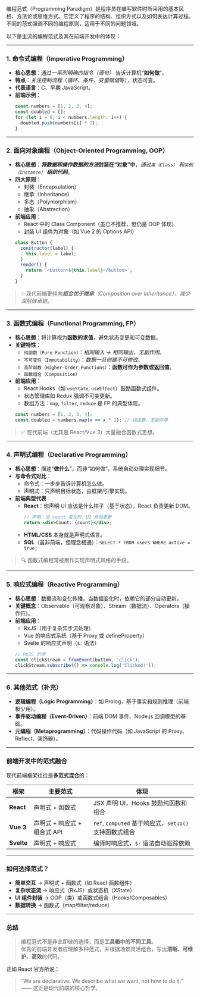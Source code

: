编程范式（Programming Paradigm）是程序员在编写软件时所采用的基本风格、方法论或思维方式。它定义了程序的结构、组织方式以及如何表达计算过程。不同的范式强调不同的编程原则，适用于不同的问题领域。

以下是主流的编程范式及其在前端开发中的体现：

---

### 1. 命令式编程（Imperative Programming）
- **核心思想**：通过*一系列明确的指令（语句）* 告诉计算机“**如何做**”。
- **特点**：*关注控制流程*（*循环、条件、变量赋值*等），状态可变。
- **代表语言**：C、早期 JavaScript。
- **前端示例**：
  ```js
  const numbers = [1, 2, 3, 4];
  const doubled = [];
  for (let i = 0; i < numbers.length; i++) {
    doubled.push(numbers[i] * 2);
  }
  ```

---

### 2. 面向对象编程（Object-Oriented Programming, OOP）
- **核心思想**：***将数据和操作数据的方法*封装在“对象”中**，*通过`类（Class）` 和`实例（Instance）` **组织代码***。
- **四大原则**：
  - 封装（Encapsulation）
  - 继承（Inheritance）
  - 多态（Polymorphism）
  - 抽象（Abstraction）
- **前端应用**：
  - React 中的 Class Component（虽已不推荐，但仍是 OOP 体现）
  - 封装 UI 组件为对象（如 Vue 2 的 Options API）
  ```js
  class Button {
    constructor(label) {
      this.label = label;
    }
    render() {
      return `<button>${this.label}</button>`;
    }
  }
  ```

> 💡 现代前端更倾向***组合优于继承**（Composition over Inheritance），减少深层继承链*。

---

### 3. 函数式编程（Functional Programming, FP）
- **核心思想**：将计算视为**函数的求值**，避免状态变更和可变数据。
- **关键特性**：
  - `纯函数（Pure Function）`：*相同输入 → 相同输出，无副作用*。
  - `不可变性（Immutability）`：*数据一旦创建不可修改*。
  - `高阶函数（Higher-Order Functions）`：**函数可作为参数或返回值**。
  - `函数组合（Composition）`
- **前端应用**：
  - React Hooks（如 `useState`, `useEffect`）鼓励函数式组件。
  - 状态管理库如 Redux 强调不可变更新。
  - 数组方法：`map`, `filter`, `reduce` 是 FP 的典型体现。
  ```js
  const numbers = [1, 2, 3, 4];
  const doubled = numbers.map(x => x * 2); // 纯函数，无副作用
  ```

> ✅ 现代前端（尤其是 React/Vue 3）大量融合函数式思想。

---

### 4. **声明式编程（Declarative Programming）**
- **核心思想**：描述“**做什么**”，而非“如何做”。系统自动处理实现细节。
- **与命令式对比**：
  - 命令式：一步步告诉计算机怎么做。
  - 声明式：只声明目标状态，由框架/引擎实现。
- **前端典型代表**：
  - **React**：你声明 UI 应该是什么样子（基于状态），React 负责更新 DOM。
    ```jsx
    // 声明：当 count 变化时，UI 自动更新
    return <div>Count: {count}</div>;
    ```
  - **HTML/CSS** 本身就是声明式语言。
  - **SQL**（虽非前端，但理念相通）：`SELECT * FROM users WHERE active = true;`

> 🔍 函数式编程常被用作实现声明式风格的手段。

---

### 5. **响应式编程（Reactive Programming）**
- **核心思想**：数据流和变化传播。当数据变化时，依赖它的部分自动更新。
- **关键概念**：Observable（可观察对象）、Stream（数据流）、Operators（操作符）。
- **前端应用**：
  - RxJS（用于复杂异步流处理）
  - Vue 的响应式系统（基于 Proxy 或 defineProperty）
  - Svelte 的响应式声明（`$:` 语法）
  ```js
  // RxJS 示例
  const clickStream = fromEvent(button, 'click');
  clickStream.subscribe(() => console.log('Clicked!'));
  ```

---

### 6. **其他范式（补充）**
- **逻辑编程（Logic Programming）**：如 Prolog，基于事实和规则推理（前端极少用）。
- **事件驱动编程（Event-Driven）**：前端 DOM 事件、Node.js 回调模型的基础。
- **元编程（Metaprogramming）**：代码操作代码（如 JavaScript 的 Proxy、Reflect、装饰器）。

---

### 前端开发中的范式融合
现代前端框架往往是**多范式混合**的：

| 框架       | 主要范式                     | 体现                                      |
|------------|------------------------------|-------------------------------------------|
| **React**  | 声明式 + 函数式              | JSX 声明 UI，Hooks 鼓励纯函数和组合       |
| **Vue 3**  | 声明式 + 响应式 + 组合式 API | `ref`, `computed` 基于响应式，`setup()` 支持函数式组合 |
| **Svelte** | 声明式 + 响应式              | 编译时响应式，`$:` 语法自动追踪依赖       |

---

### 如何选择范式？
- **简单交互** → 声明式 + 函数式（如 React 函数组件）
- **复杂状态流** → 响应式（RxJS）或状态机（XState）
- **UI 组件封装** → OOP（类）或函数式组合（Hooks/Composables）
- **数据转换** → 函数式（map/filter/reduce）

---

### 总结
> 编程范式不是非此即彼的选择，而是**工具箱中的不同工具**。  
> 优秀的前端开发者应理解多种范式，并根据场景灵活组合，写出**清晰、可维护、高效**的代码。

正如 React 官方所说：  
> “We are declarative. We describe what we want, not how to do it.”  
> —— 这正是现代前端的核心哲学。